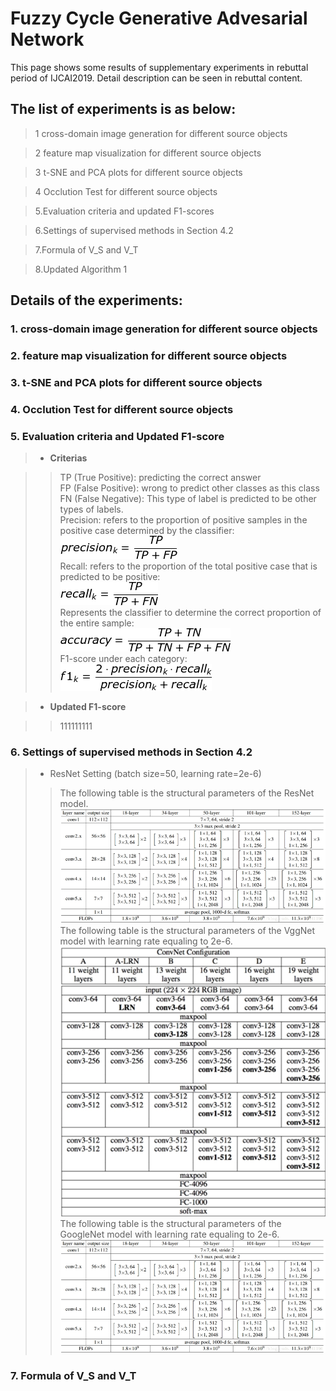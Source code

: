 # Fuzzy Cycle Generative Advesarial Network
This page shows some results of supplementary experiments in rebuttal period of IJCAI2019. Detail description can be seen in rebuttal content.

## The list of experiments is as below:
> 1 cross-domain image generation for different source objects

> 2 feature map visualization for different source objects
  
> 3 t-SNE and PCA plots for different source objects
  
> 4 Occlution Test for different source objects
  
> 5.Evaluation criteria and updated F1-scores

> 6.Settings of supervised methods in Section 4.2

> 7.Formula of V_S and V_T

> 8.Updated Algorithm 1

## Details of the experiments:
### 1. cross-domain image generation for different source objects

### 2. feature map visualization for different source objects

### 3. t-SNE and PCA plots for different source objects

### 4. Occlution Test for different source objects

### 5. Evaluation criteria and Updated F1-score
> * **Criterias**

>> TP (True Positive): predicting the correct answer  
>> FP (False Positive): wrong to predict other classes as this class  
>> FN (False Negative): This type of label is predicted to be other types of labels.  
>> Precision: refers to the proportion of positive samples in the positive case determined by the classifier:  
>> ![Image text](https://github.com/fcgan/Rebuttal/blob/master/imgs/precision.gif)  
>> Recall: refers to the proportion of the total positive case that is predicted to be positive:  
>> ![Image text](https://github.com/fcgan/Rebuttal/blob/master/imgs/recall.gif)  
>> Represents the classifier to determine the correct proportion of the entire sample:  
>> ![Image text](https://github.com/fcgan/Rebuttal/blob/master/imgs/acc.gif)  
>> F1-score under each category:  
>> ![Image text](https://github.com/fcgan/Rebuttal/blob/master/imgs/fi.gif)

> * **Updated F1-score**

>> 111111111

### 6. Settings of supervised methods in Section 4.2
> * ResNet Setting (batch size=50, learning rate=2e-6)
>> The following table is the structural parameters of the ResNet model.
![Image text](https://github.com/fcgan/Rebuttal/blob/master/imgs/ResNet.jpg)  
The following table is the structural parameters of the VggNet model with learning rate equaling to 2e-6.  
![Image text](https://github.com/fcgan/Rebuttal/blob/master/imgs/VggNet.jpg)  
The following table is the structural parameters of the GoogleNet model with learning rate equaling to 2e-6.  
![Image text](https://github.com/fcgan/Rebuttal/blob/master/imgs/GoogleNet.jpg)  

### 7. Formula of V_S and V_T
